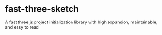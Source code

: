 # fast-three-sketch
 A fast three.js project initialization library with high expansion, maintainable, and easy to read

